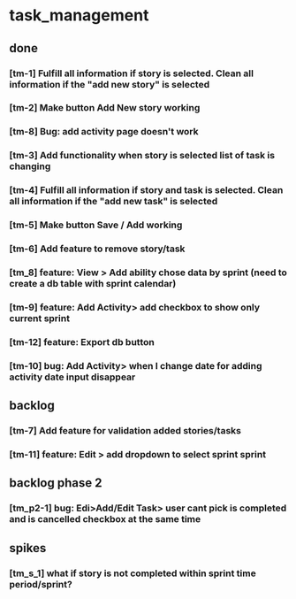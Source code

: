 # task_management

## done
### [tm-1] Fulfill all information if story is selected. Clean all information if the "add new story" is selected
### [tm-2] Make button Add New story working
### [tm-8] Bug: add activity page doesn't work
### [tm-3] Add functionality when story is selected list of task is changing
### [tm-4] Fulfill all information if story and task is selected. Clean all information if the "add new task" is selected
### [tm-5] Make button Save / Add working
### [tm-6] Add feature to remove story/task
### [tm_8] feature: View > Add ability chose data by sprint (need to create a db table with sprint calendar) 
### [tm-9] feature: Add Activity>  add checkbox to show only current sprint
### [tm-12] feature: Export db button
### [tm-10] bug: Add Activity>  when I change date for adding activity date input disappear

## backlog

### [tm-7] Add feature for validation added stories/tasks
### [tm-11] feature: Edit > add dropdown to select sprint sprint


## backlog phase 2
### [tm_p2-1] bug: Edi>Add/Edit Task> user cant pick is completed and is cancelled checkbox at the same time

## spikes
### [tm_s_1] what if story is not completed within sprint time period/sprint?
